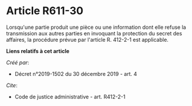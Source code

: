 # Article R611-30

Lorsqu'une partie produit une pièce ou une information dont elle refuse la transmission aux autres parties en invoquant la
protection du secret des affaires, la procédure prévue par l'article R. 412-2-1 est applicable.

**Liens relatifs à cet article**

_Créé par_:

  - Décret n°2019-1502 du 30 décembre 2019 - art. 4

_Cite_:

  - Code de justice administrative - art. R412-2-1
